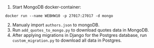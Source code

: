 1. Start MongoDB docker-container:

`docker run --name WEBHW10 -p 27017:27017 -d mongo`

2. Manualy import `authors.json` to mongoDB.
3. Run `add_quotes_to_mongo.py` to download quotes data in MongoDB.
4. After applying migrations in Django for the Postgres database, run `custom_migration.py` to download all data in Postgres.
